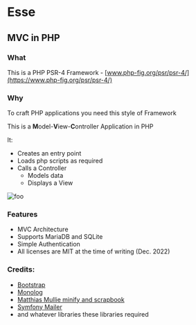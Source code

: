 # Esse

## MVC in PHP

### What

This is a PHP PSR-4 Framework - [www.php-fig.org/psr/psr-4/](https://www.php-fig.org/psr/psr-4/)

### Why

To craft PHP applications you need this style of Framework

This is a **M**odel-**V**iew-**C**ontroller Application in PHP

It:
* Creates an entry point
* Loads php scripts as required
* Calls a Controller
   * Models data
   * Displays a View

![foo](/images/application.drawio.svg "MVC")

### Features

* MVC Architecture
* Supports MariaDB and SQLite
* Simple Authentication
* All licenses are MIT at the time of writing (Dec. 2022)

### Credits:

* [Bootstrap](https://getbootstrap.com)
* [Monolog](https://seldaek.github.io/monolog/)
* [Matthias Mullie minify and scrapbook](https://github.com/matthiasmullie)
* [Symfony Mailer](https://github.com/symfony/mailer)
* and whatever libraries these libraries required
